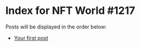 # Index for NFT World #1217
Posts will be displayed in the order below:

- [Your first post](./001-first.md)


